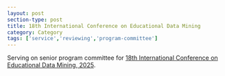 ```yaml
---
layout: post
section-type: post
title: 18th International Conference on Educational Data Mining
category: Category
tags: ['service','reviewing','program-committee']
---
```

Serving on senior program committee for [18th International Conference on Educational Data Mining, 2025](https://educationaldatamining.org/edm2025/).

